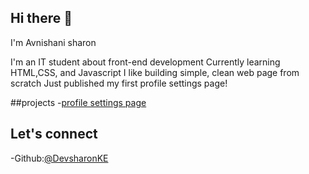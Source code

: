 ## Hi there 👋
I'm  Avnishani sharon 

I'm an IT student about front-end development
Currently learning HTML,CSS, and Javascript
I like building simple, clean web page from scratch
Just published my first profile settings page!

##projects
-[profile settings page](https://github.com/DevsharonKE/profile-settings)

## Let's connect
-Github:[@DevsharonKE](https://github.com/DevsharonKE)

